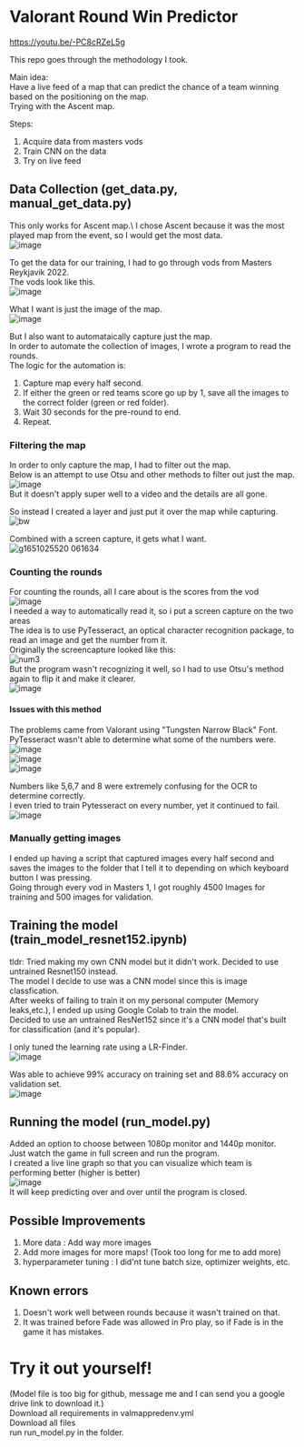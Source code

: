 # Valorant Round Win Predictor
https://youtu.be/-PC8cRZeL5g

This repo goes through the methodology I took.

Main idea:\
Have a live feed of a map that can predict the chance of a team winning based on the positioning on the map.\
Trying with the Ascent map.

Steps:
1. Acquire data from masters vods
2. Train CNN on the data
3. Try on live feed

## Data Collection (get_data.py, manual_get_data.py)
This only works for Ascent map.\ 
I chose Ascent because it was the most played map from the event, so I would get the most data.\
![image](https://user-images.githubusercontent.com/57018666/170836156-7b9e7e8b-0764-4fcf-8f16-5eae149f5dec.png)

To get the data for our training, I had to go through vods from Masters Reykjavik 2022.\
The vods look like this.\
![image](https://user-images.githubusercontent.com/57018666/169892769-960e7e0a-60bb-4053-969a-ea1efa7aec10.png)

What I want is just the image of the map.\
![image](https://user-images.githubusercontent.com/57018666/169893106-e3d20090-bd1a-4b20-9f71-7cdcf153a2c4.png)

But I also want to automataically capture just the map.\
In order to automate the collection of images, I wrote a program to read the rounds.\
The logic for the automation is:
1. Capture map every half second.
2. If either the green or red teams score go up by 1, save all the images to the correct folder (green or red folder).
3. Wait 30 seconds for the pre-round to end.
4. Repeat.

### Filtering the map
In order to only capture the map, I had to filter out the map.\
Below is an attempt to use Otsu and other methods to filter out just the map.\
![image](https://user-images.githubusercontent.com/57018666/164949137-f8082cd2-da5b-4f6c-839d-e6de33e20f1f.png)\
But it doesn't apply super well to a video and the details are all gone.

So instead I created a layer and just put it over the map while capturing.\
![bw](https://user-images.githubusercontent.com/57018666/169893795-20cc8f27-c52b-4bb4-8176-7a85e5c765f4.png)

Combined with a screen capture, it gets what I want.\
![g1651025520 061634](https://user-images.githubusercontent.com/57018666/169894372-a4e6ea4e-ca28-404f-99f8-c39618c06faa.png)


### Counting the rounds
For counting the rounds, all I care about is the scores from the vod\
![image](https://user-images.githubusercontent.com/57018666/169894206-ffa51b98-771e-47a6-b0b5-91f908a2a121.png)\
I needed a way to automatically read it, so i put a screen capture on the two areas\
The idea is to use PyTesseract, an optical character recognition package, to read an image and get the number from it.\
Originally the screencapture looked like this:\
![num3](https://user-images.githubusercontent.com/57018666/169894823-6fa58153-08c8-46d8-8745-2c375d4b22b2.png)\
But the program wasn't recognizing it well, so I had to use Otsu's method again to flip it and make it clearer.\
![image](https://user-images.githubusercontent.com/57018666/169894807-b5cef5e6-38ef-4f1a-8d4e-8f74dfa0fd96.png)

#### Issues with this method
The problems came from Valorant using "Tungsten Narrow Black" Font. PyTesseract wasn't able to determine what some of the numbers were.\
![image](https://user-images.githubusercontent.com/57018666/169895578-f0dbb53b-b3a9-44b6-91a3-34e76788a553.png)\
![image](https://user-images.githubusercontent.com/57018666/169895653-347769c2-06eb-4d64-b831-4c8eb98568c5.png)\
![image](https://user-images.githubusercontent.com/57018666/169895706-23eac90f-485d-4668-9877-52c1d9f8428e.png)

Numbers like 5,6,7 and 8 were extremely confusing for the OCR to determine correctly.\
I even tried to train Pytesseract on every number, yet it continued to fail.\
![image](https://user-images.githubusercontent.com/57018666/169895826-b2ac3662-901f-4f2b-b529-78a7340f0949.png)

### Manually getting images
I ended up having a script that captured images every half second and saves the images to the folder that I tell it to depending on which keyboard button I was pressing.\
Going through every vod in Masters 1, I got roughly 4500 Images for training and 500 images for validation.

## Training the model (train_model_resnet152.ipynb)
tldr: Tried making my own CNN model but it didn't work. Decided to use untrained Resnet150 instead.\
The model I decide to use was a CNN model since this is image classfication.\
After weeks of failing to train it on my personal computer (Memory leaks,etc.), I ended up using Google Colab to train the model.\
Decided to use an untrained ResNet152 since it's a CNN model that's built for classification (and it's popular).

I only tuned the learning rate using a LR-Finder.\
![image](https://user-images.githubusercontent.com/57018666/170832612-073f394c-70ad-47ac-8eb2-9d0a5060d966.png)

Was able to achieve 99% accuracy on training set and 88.6% accuracy on validation set.\
![image](https://user-images.githubusercontent.com/57018666/170832632-12c345a2-faa6-41d2-9373-3b7823205a6c.png)

## Running the model (run_model.py) 
Added an option to choose between 1080p monitor and 1440p monitor.\
Just watch the game in full screen and run the program.\
I created a live line graph so that you can visualize which team is performing better (higher is better)\
![image](https://user-images.githubusercontent.com/57018666/170833171-3d619a82-dbe0-434b-a3c0-205b4b28893e.png)\
It will keep predicting over and over until the program is closed.

## Possible Improvements
1. More data : Add way more images
2. Add more images for more maps! (Took too long for me to add more)
3. hyperparameter tuning : I did'nt tune batch size, optimizer weights, etc.


## Known errors
1. Doesn't work well between rounds because it wasn't trained on that.
2. It was trained before Fade was allowed in Pro play, so if Fade is in the game it has mistakes.

# Try it out yourself!
(Model file is too big for github, message me and I can send you a google drive link to download it.)\
Download all requirements in valmappredenv.yml\
Download all files\
run run_model.py in the folder. 
